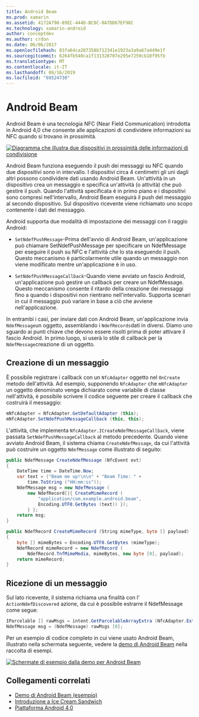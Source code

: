 ```yaml
---
title: Android Beam
ms.prod: xamarin
ms.assetid: 4172A798-89EC-444D-BC0C-0A7DD67EF98C
ms.technology: xamarin-android
author: conceptdev
ms.author: crdun
ms.date: 06/06/2017
ms.openlocfilehash: 83fa64ca207358b712341e1923a3a9a67a449e1f
ms.sourcegitcommit: 6264fb540ca1f131328707e295e7259cb10f95fb
ms.translationtype: MT
ms.contentlocale: it-IT
ms.lasthandoff: 08/16/2019
ms.locfileid: "69524730"
---
```

# <a name="android-beam"></a>Android Beam

Android Beam è una tecnologia NFC (Near Field Communication) introdotta in Android 4,0 che consente alle applicazioni di condividere informazioni su NFC quando si trovano in prossimità.

[![Diagramma che illustra due dispositivi in prossimità delle informazioni di condivisione](android-beam-images/androidbeam.png)](android-beam-images/androidbeam.png#lightbox)

Android Beam funziona eseguendo il push dei messaggi su NFC quando due dispositivi sono in intervallo. I dispositivi circa 4 centimetri gli uni dagli altri possono condividere dati usando Android Beam. Un'attività in un dispositivo crea un messaggio e specifica un'attività (o attività) che può gestire il push. Quando l'attività specificata è in primo piano e i dispositivi sono compresi nell'intervallo, Android Beam eseguirà il push del messaggio al secondo dispositivo. Sul dispositivo ricevente viene richiamato uno scopo contenente i dati del messaggio.

Android supporta due modalità di impostazione dei messaggi con il raggio Android:

- `SetNdefPushMessage`-Prima dell'avvio di Android Beam, un'applicazione può chiamare SetNdefPushMessage per specificare un NdefMessage per eseguire il push su NFC e l'attività che lo sta eseguendo il push. Questo meccanismo è particolarmente utile quando un messaggio non viene modificato mentre un'applicazione è in uso.

- `SetNdefPushMessageCallback`-Quando viene avviato un fascio Android, un'applicazione può gestire un callback per creare un NdefMessage. Questo meccanismo consente il ritardo della creazione dei messaggi fino a quando i dispositivi non rientrano nell'intervallo. Supporta scenari in cui il messaggio può variare in base a ciò che avviene nell'applicazione.


In entrambi i casi, per inviare dati con Android Beam, un'applicazione invia `NdefMessage`un oggetto, assemblando i `NdefRecords`dati in diversi. Diamo uno sguardo ai punti chiave che devono essere risolti prima di poter attivare il fascio Android. In primo luogo, si userà lo stile di callback per la `NdefMessage`creazione di un oggetto.


## <a name="creating-a-message"></a>Creazione di un messaggio

È possibile registrare i callback con un `NfcAdapter` oggetto nel `OnCreate` metodo dell'attività. Ad esempio, supponendo `NfcAdapter` che `mNfcAdapter` un oggetto denominato venga dichiarato come variabile di classe nell'attività, è possibile scrivere il codice seguente per creare il callback che costruirà il messaggio:

```csharp
mNfcAdapter = NfcAdapter.GetDefaultAdapter (this);
mNfcAdapter.SetNdefPushMessageCallback (this, this);
```

L'attività, che implementa `NfcAdapter.ICreateNdefMessageCallback`, viene passata `SetNdefPushMessageCallback` al metodo precedente. Quando viene avviato Android Beam, il sistema chiama `CreateNdefMessage`, da cui l'attività può costruire un oggetto `NdefMessage` come illustrato di seguito:

```csharp
public NdefMessage CreateNdefMessage (NfcEvent evt)
{
    DateTime time = DateTime.Now;
    var text = ("Beam me up!\n\n" + "Beam Time: " +
        time.ToString ("HH:mm:ss"));
    NdefMessage msg = new NdefMessage (
        new NdefRecord[]{ CreateMimeRecord (
            "application/com.example.android.beam",
            Encoding.UTF8.GetBytes (text)) });
        } };
    return msg;
}

public NdefRecord CreateMimeRecord (String mimeType, byte [] payload)
{
    byte [] mimeBytes = Encoding.UTF8.GetBytes (mimeType);
    NdefRecord mimeRecord = new NdefRecord (
        NdefRecord.TnfMimeMedia, mimeBytes, new byte [0], payload);
    return mimeRecord;
}
```


## <a name="receiving-a-message"></a>Ricezione di un messaggio

Sul lato ricevente, il sistema richiama una finalità con l' `ActionNdefDiscovered` azione, da cui è possibile estrarre il NdefMessage come segue:

```csharp
IParcelable [] rawMsgs = intent.GetParcelableArrayExtra (NfcAdapter.ExtraNdefMessages);
NdefMessage msg = (NdefMessage) rawMsgs [0];
```

Per un esempio di codice completo in cui viene usato Android Beam, illustrato nella schermata seguente, vedere la [demo di Android Beam](https://docs.microsoft.com/samples/xamarin/monodroid-samples/androidbeamdemo) nella raccolta di esempi.

[![Schermate di esempio dalla demo per Android Beam](android-beam-images/24.png)](android-beam-images/24.png#lightbox)



## <a name="related-links"></a>Collegamenti correlati

- [Demo di Android Beam (esempio)](https://docs.microsoft.com/samples/xamarin/monodroid-samples/androidbeamdemo)
- [Introduzione a Ice Cream Sandwich](http://www.android.com/about/ice-cream-sandwich/)
- [Piattaforma Android 4,0](https://developer.android.com/sdk/android-4.0.html)
